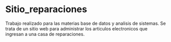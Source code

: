 # Sitio_reparaciones
Trabajo realizado para las materias base de datos y analisis de sistemas. Se trata de un sitio web para administrar los articulos electronicos que ingresan a una casa de reparaciones.
